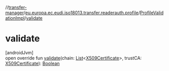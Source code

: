 //[transfer-manager](../../../index.md)/[eu.europa.ec.eudi.iso18013.transfer.readerauth.profile](../index.md)/[ProfileValidationImpl](index.md)/[validate](validate.md)

# validate

[androidJvm]\
open override fun [validate](validate.md)(chain: [List](https://kotlinlang.org/api/latest/jvm/stdlib/kotlin-stdlib/kotlin.collections/-list/index.html)&lt;[X509Certificate](https://developer.android.com/reference/kotlin/java/security/cert/X509Certificate.html)&gt;, trustCA: [X509Certificate](https://developer.android.com/reference/kotlin/java/security/cert/X509Certificate.html)): [Boolean](https://kotlinlang.org/api/latest/jvm/stdlib/kotlin-stdlib/kotlin/-boolean/index.html)
